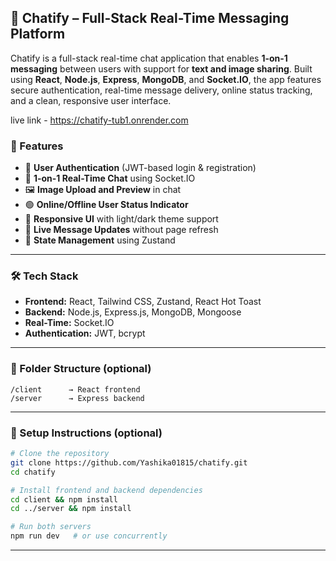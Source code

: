 
## 💬 Chatify – Full-Stack Real-Time Messaging Platform

Chatify is a full-stack real-time chat application that enables **1-on-1 messaging** between users with support for **text and image sharing**. Built using **React**, **Node.js**, **Express**, **MongoDB**, and **Socket.IO**, the app features secure authentication, real-time message delivery, online status tracking, and a clean, responsive user interface.

live link - https://chatify-tub1.onrender.com
### 🚀 Features

* 🔐 **User Authentication** (JWT-based login & registration)
* 💬 **1-on-1 Real-Time Chat** using Socket.IO
* 🖼️ **Image Upload and Preview** in chat
* 🟢 **Online/Offline User Status Indicator**
* 📱 **Responsive UI** with light/dark theme support
* 🔄 **Live Message Updates** without page refresh
* 🧠 **State Management** using Zustand

---

### 🛠️ Tech Stack

* **Frontend:** React, Tailwind CSS, Zustand, React Hot Toast
* **Backend:** Node.js, Express.js, MongoDB, Mongoose
* **Real-Time:** Socket.IO
* **Authentication:** JWT, bcrypt

---

### 📁 Folder Structure (optional)

```
/client      → React frontend
/server      → Express backend
```

---

### 🧪 Setup Instructions (optional)

```bash
# Clone the repository
git clone https://github.com/Yashika01815/chatify.git
cd chatify

# Install frontend and backend dependencies
cd client && npm install
cd ../server && npm install

# Run both servers
npm run dev   # or use concurrently
```

---
